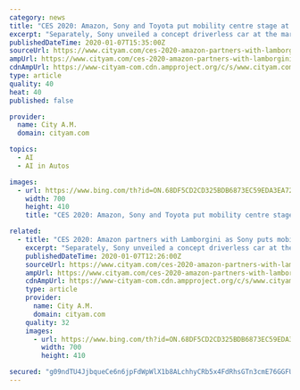 ```yaml
---
category: news
title: "CES 2020: Amazon, Sony and Toyota put mobility centre stage at tech conference"
excerpt: "Separately, Sony unveiled a concept driverless car at the marquee tech event ... The Vision S car also includes Sony artificial intelligence to detect and recognise people. Sony did not give any indication it intends to sell the car to the public. Fiona Howarth, chief executive of Octopus Electric Vehicles, said: “The debut of Sony’s ..."
publishedDateTime: 2020-01-07T15:35:00Z
sourceUrl: https://www.cityam.com/ces-2020-amazon-partners-with-lamborgini-as-sony-puts-mobility-centre-stage-at-tech-conference/
ampUrl: https://www.cityam.com/ces-2020-amazon-partners-with-lamborgini-as-sony-puts-mobility-centre-stage-at-tech-conference/amp/
cdnAmpUrl: https://www-cityam-com.cdn.ampproject.org/c/s/www.cityam.com/ces-2020-amazon-partners-with-lamborgini-as-sony-puts-mobility-centre-stage-at-tech-conference/amp/
type: article
quality: 40
heat: 40
published: false

provider:
  name: City A.M.
  domain: cityam.com

topics:
  - AI
  - AI in Autos

images:
  - url: https://www.bing.com/th?id=ON.68DF5CD2CD325BDB6873EC59EDA3EA72
    width: 700
    height: 410
    title: "CES 2020: Amazon, Sony and Toyota put mobility centre stage at tech conference"

related:
  - title: "CES 2020: Amazon partners with Lamborgini as Sony puts mobility centre stage at tech conference"
    excerpt: "Separately, Sony unveiled a concept driverless car at the marquee tech event ... The Vision S car also includes Sony artificial intelligence to detect and recognise people."
    publishedDateTime: 2020-01-07T12:26:00Z
    sourceUrl: https://www.cityam.com/ces-2020-amazon-partners-with-lamborgini-as-sony-puts-mobility-centre-stage-at-tech-conference/
    ampUrl: https://www.cityam.com/ces-2020-amazon-partners-with-lamborgini-as-sony-puts-mobility-centre-stage-at-tech-conference/amp/
    cdnAmpUrl: https://www-cityam-com.cdn.ampproject.org/c/s/www.cityam.com/ces-2020-amazon-partners-with-lamborgini-as-sony-puts-mobility-centre-stage-at-tech-conference/amp/
    type: article
    provider:
      name: City A.M.
      domain: cityam.com
    quality: 32
    images:
      - url: https://www.bing.com/th?id=ON.68DF5CD2CD325BDB6873EC59EDA3EA72
        width: 700
        height: 410

secured: "g09ndTU4JjbqueCe6n6jpFdWpWlX1b8ALchhyCRb5x4FdRhsGTn3cmE76GGFUtLiHOrIJtOCFJYtA4vZDhJr5b8ejRz6Bg83fIXyoTJt7xgfEt38+VQTiZOYYG0OK9BvGoz4dlnx8um6BOz8jB16XjQYSdLNSyH4zJfFAaMBOxERcRn5/6YESJb1sRCE0Hc0PR9F3/zDUQxlm8G+uEDWYxIywc1wXO7b1AGy83owvlip1CfgynXxlrwZ1t/A6jsu9Uo+ExywAsY4zFx2wGE0Qw==;bRtK6LBaGorF4qiOBFHUjQ=="
---
```


